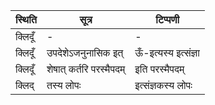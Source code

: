| स्थिति | सूत्र | टिप्पणी |
| ----- | ------- | ------ |
| क्लिदूँ | - | - |
| क्लिदूँ | उपदेशेऽजनुनासिक इत् | ऊँ-इत्यस्य इत्संज्ञा |
| क्लिदूँ | शेषात् कर्तरि परस्मैपदम् | इति परस्मैपदम् |
| क्लिद् | तस्य लोपः | इत्संज्ञकस्य लोपः |
